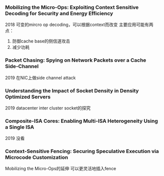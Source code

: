 ### Mobilizing the Micro-Ops: Exploiting Context Sensitive Decoding for Security and Energy Efficiency
2018
可变的mircro op decoding，可以根据context而改变
主要应用可能有两点：
1. 防御cache base的侧信道攻击
2. 减少功耗

### Packet Chasing: Spying on Network Packets over a Cache Side-Channel
2019
在NIC上做side channel attack

### Understanding the Impact of Socket Density in Density Optimized Servers
2019
datacenter inter cluster socket的探究

### Composite-ISA Cores: Enabling Multi-ISA Heterogeneity Using a Single ISA
2019 
没看

### Context-Sensitive Fencing: Securing Speculative Execution via Microcode Customization
Mobilizing the Micro-Ops的延伸
可以更灵活地插入fence